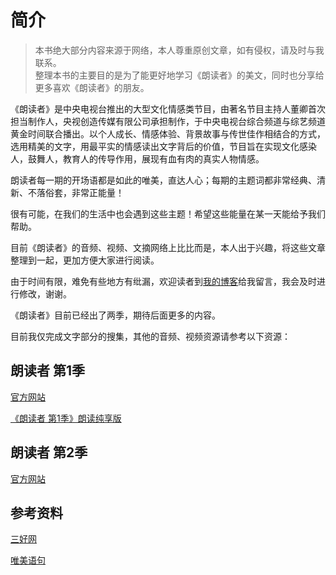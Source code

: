 # 简介

> 本书绝大部分内容来源于网络，本人尊重原创文章，如有侵权，请及时与我联系。  
> 整理本书的主要目的是为了能更好地学习《朗读者》的美文，同时也分享给更多喜欢《朗读者》的朋友。

《朗读者》是中央电视台推出的大型文化情感类节目，由著名节目主持人董卿首次担当制作人，央视创造传媒有限公司承担制作，于中央电视台综合频道与综艺频道黄金时间联合播出。以个人成长、情感体验、背景故事与传世佳作相结合的方式，选用精美的文字，用最平实的情感读出文字背后的价值，节目旨在实现文化感染人，鼓舞人，教育人的传导作用，展现有血有肉的真实人物情感。

朗读者每一期的开场语都是如此的唯美，直达人心；每期的主题词都非常经典、清新、不落俗套，非常正能量！

很有可能，在我们的生活中也会遇到这些主题！希望这些能量在某一天能给予我们帮助。

目前《朗读者》的音频、视频、文摘网络上比比而是，本人出于兴趣，将这些文章整理到一起，更加方便大家进行阅读。

由于时间有限，难免有些地方有纰漏，欢迎读者到[我的博客](https://www.zorin.xin/)给我留言，我会及时进行修改，谢谢。

《朗读者》目前已经出了两季，期待后面更多的内容。

目前我仅完成文字部分的搜集，其他的音频、视频资源请参考以下资源：

## 朗读者 第1季

[官方网站](http://tv.cctv.com/lm/ldz/)

[《朗读者 第1季》朗读纯享版](https://www.ximalaya.com/renwen/6770360/)

## 朗读者 第2季

[官方网站](http://tv.cctv.com/lm/ldz2/)

## 参考资料

[三好网](http://toutiao.sanhao.com/)

[唯美语句](http://www.weimeiyuju.com/)


